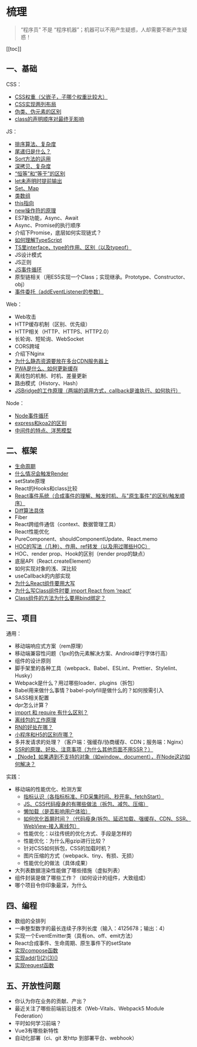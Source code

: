 # 梳理
> “程序员” 不是 “程序机器”；机器可以不用产生疑惑，人却需要不断产生疑惑！

[[toc]]

## 一、基础
CSS：
 - [CSS权重（父嵌子，子哪个权重比较大）](/skill/css/other/#css%E9%80%89%E6%8B%A9%E5%99%A8%E6%9D%83%E9%87%8D)
 - [CSS实现两列布局](/skill/css/layout/#%E5%B8%B8%E8%A7%81%E5%B8%83%E5%B1%80%E6%96%B9%E6%A1%88)
 - [伪类、伪元素的区别](/skill/css/other/#%E4%BC%AA%E7%B1%BB%E3%80%81%E4%BC%AA%E5%85%83%E7%B4%A0)
 - [class的声明顺序对最终无影响](/skill/css/other/#class的声明顺序对最终无影响)

JS：
 - [排序算法、复杂度](/skill/algorithm/sort/)
 - [尾递归是什么？](/skill/js/other/#%E5%B0%BE%E9%80%92%E5%BD%92)
 - [Sort方法的运用](/skill/js/sort/#%E5%90%84%E6%B5%8F%E8%A7%88%E5%99%A8%E7%9A%84%E7%AE%97%E6%B3%95%E5%AE%9E%E7%8E%B0)
 - [深拷贝、复杂度](/skill/js/other/#%E6%B7%B1%E6%8B%B7%E8%B4%9D)
 - [“恒等”和“等于”的区别](/skill/js/other/#%E5%92%8C-%E7%9A%84%E5%8C%BA%E5%88%AB)
 - [let未声明时提前输出](/skill/js/other/#var、let、const)
 - [Set、Map](/skill/js/other/#es6%E6%96%B0%E6%95%B0%E6%8D%AE%E7%BB%93%E6%9E%84set%E3%80%81map)
 - [类数组](/skill/js/other/#%E7%B1%BB%E6%95%B0%E7%BB%84%E5%AF%B9%E8%B1%A1%E3%80%81%E5%8F%AF%E9%81%8D%E5%8E%86%E5%AF%B9%E8%B1%A1)
 - [this指向](/skill/js/other/#this%E7%9A%84%E6%8C%87%E5%90%91)
 - [new操作符的原理](/skill/js/other/#new操作符经历了哪些步骤)
 - ES7新功能，Async、Await
 - Async、Promise的执行顺序
 - 介绍下Promise，底层如何实现链式？
 - [如何理解TypeScript](/skill/js/typescript/#%E5%A6%82%E4%BD%95%E7%90%86%E8%A7%A3typescript)
 - [TS里interface、type的作用、区别（以及typeof）](/skill/js/typescript/#type%E4%B8%8Einterface)
 - JS设计模式
 - JS正则
 - [JS事件循环](/skill/js/event-loop/#%E4%BA%8B%E4%BB%B6%E5%BE%AA%E7%8E%AF-eventloop)
 - 原型链相关（用ES5实现一个Class；实现继承。Prototype、Constructor、obj）
 - [事件委托（addEventListener的参数）](/skill/js/other/#%E4%BA%8B%E4%BB%B6%E5%A7%94%E6%89%98)

Web：
 - Web攻击
 - HTTP缓存机制（区别、优先级）
 - HTTP相关（HTTP、HTTPS、HTTP2.0）
 - 长轮询、短轮询、WebSocket
 - CORS跨域
 - 介绍下Nginx
 - [为什么静态资源要放在多台CDN服务器上](/skill/web/cdn/#%E4%B8%BA%E4%BB%80%E4%B9%88%E8%B5%84%E6%BA%90%E8%A6%81%E7%94%A8%E5%A4%9A%E4%B8%AAcdn%E6%9C%8D%E5%8A%A1%E5%99%A8)
 - [PWA是什么、如何更新缓存](/skill/web/pwa/#service-worker)
 - 离线包的机制、时机、差量更新
 - 路由模式（History、Hash）
 - [JSBridge的工作原理（两端的调用方式，callback是谁执行、如何执行）](/skill/web/jsbridge)

Node：
 - [Node事件循环](/skill/js/event-loop/#node%E4%BA%8B%E4%BB%B6%E5%BE%AA%E7%8E%AF)
 - [express和koa2的区别](/skill/nodejs/koa/#koa2%E7%9A%84%E4%BC%98%E7%82%B9)
 - [中间件的特点、洋葱模型](/skill/nodejs/koa/#koa2%E7%9A%84%E4%B8%AD%E9%97%B4%E4%BB%B6)

## 二、框架
 - [生命周期](/skill/react/life-cycle)
 - [什么情况会触发Render](/skill/react/basic/#触发render的方式)
 - setState原理
 - React的Hooks和class比较
 - [React事件系统（合成事件的理解、触发时机、与"原生事件"的区别/触发顺序）](/skill/react/events)
 - [Diff算法具体](/skill/web/diff)
 - Fiber
 - React跨组件通信（context、数据管理工具）
 - React性能优化
 - PureComponent、shouldComponentUpdate、React.memo
 - [HOC的写法（几种）、作用、ref转发（以及用过哪些HOC）](/skill/react/react-composition)
 - HOC、render prop、Hook的区别（render prop的缺点）
 - 底层API（React.createElement）
 - 如何实现对象的浅、深比较
 - useCallback的内部实现
 - [为什么React组件要用大写](/skill/react/basic/#react-createelement)
 - [为什么写Class组件时要 import React from ‘react’](/skill/react/basic/#react-createelement)
 - [Class组件的方法为什么要用bind绑定？](/skill/react/basic/#为什么react组件的方法需要bind)

## 三、项目
通用：
 - 移动端响应式方案（rem原理）
 - 移动端兼容性问题（1px的伪元素解决方案、Android单行字体行高）
 - 组件的设计原则
 - 脚手架里的各种工具（webpack、Babel、ESLint、Prettier、Stylelint、Husky）
 - Webpack是什么？用过哪些loader、plugins（拆包）
 - Babel用来做什么事情？babel-polyfill是做什么的？如何按需引入
 - SASS相关配置
 - dpr怎么计算？
 - [import 和 require 有什么区别？](/skill/js/modular/#commonjs%E5%92%8Ces6-module%E7%9A%84%E5%8C%BA%E5%88%AB)
 - [离线包的工作原理](/skill/web/h5-webcache/)
 - [RN的好处在哪？](/business/practice/rn/#rn的优点)
 - [小程序和H5的区别在哪？](/skill/web/mini-program)
 - 多并发请求的处理？（客户端：强缓存/协商缓存、CDN；服务端：Nginx）
 - [SSR的原理、好处、注意事项（为什么其他页面不用SSR？）](/skill/react/react-ssr)
 - [【Node】如果遇到不支持的对象（如window、document），在Node这边如何解决？](/skill/react/react-ssr/#node无法访问window对象)

实践：
 - 移动端的性能优化、检测方案
    - [指标认识（各指标标准、FID采集时间、秒开率、fetchStart）](/skill/web/optimize/#性能指标)
    - [JS、CSS代码瘦身的有哪些做法（拆包、减包、压缩）](/business/practice/h5/optimize/#拆包、减包、压缩)
    - [懒加载（是否影响用户体验）](/business/practice/h5/optimize/#懒加载)
    - [如何优化首屏时间？（代码瘦身/拆包、延迟加载、强缓存、CDN、SSR、WebView-接入离线包）](/business/practice/h5/optimize/#移动端首屏性能优化)
    - 性能优化：以往传统的优化方式、手段是怎样的
    - 性能优化：为什么用gzip进行比较？
    - 针对CSS如何拆包，CSS的加载时机？
    - 图片压缩的方式（webpack、tiny、有损、无损）
    - 性能优化的做法（具体成果）
 - 大列表数据渲染性能做了哪些措施（虚拟列表）
 - 组件封装是做了哪些工作？（如何设计的组件，大致组成）
 - 哪个项目令你印象最深，为什么


## 四、编程
 - 数组的全排列
 - 一串整型数字的最长连续子序列长度（输入：4125678；输出：4）
 - 实现一个EventEmitter类（具有on、off、emit方法）
 - React合成事件、生命周期、原生事件下的setState
 - [实现compose函数](/skill/algorithm/compose/)
 - [实现add(1)(2)(3)()](/skill/algorithm/add-valueof)
 - [实现request函数](/skill/algorithm/request/)


## 五、开放性问题
 - 你认为你在业务的贡献、产出？
 - 最近关注了哪些前端前沿技术（Web-Vitals、Webpack5 Module Federation）
 - 平时如何学习前端？
 - Vue3有哪些新特性
 - 自动化部署（ci、git 发http 到部署平台、webhook）


